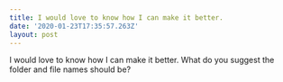 ```yaml
---
title: I would love to know how I can make it better.
date: '2020-01-23T17:35:57.263Z'
layout: post
---
```

I would love to know how I can make it better. What do you suggest the folder and file names should be?
